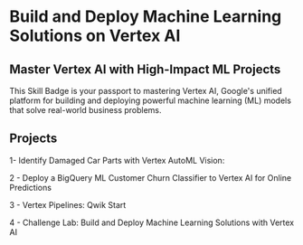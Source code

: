 # Build and Deploy Machine Learning Solutions on Vertex AI

## Master Vertex AI with High-Impact ML Projects

This Skill Badge is your passport to mastering Vertex AI, Google's unified platform for building and deploying powerful machine learning (ML) models that solve real-world business problems.

## Projects

1- Identify Damaged Car Parts with Vertex AutoML Vision:


2 - Deploy a BigQuery ML Customer Churn Classifier to Vertex AI for Online Predictions



3 - Vertex Pipelines: Qwik Start


4 - Challenge Lab: Build and Deploy Machine Learning Solutions with Vertex AI
